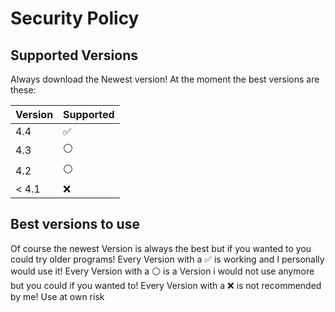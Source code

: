 # Security Policy

## Supported Versions

Always download the Newest version! At the moment the best versions are these:

| Version | Supported         |
|---------| ----------------- |
| 4.4     | :white_check_mark: |
| 4.3     | ⚪                |
| 4.2     | ⚪                |
| < 4.1   | :x:               |

## Best versions to use
Of course the newest Version is always the best but if you wanted to you could try older programs! Every Version with a ✅ is working and I personally would use it!
Every Version with a ⚪ is a Version i would not use anymore but you could if you wanted to!
Every Version with a ❌ is not recommended by me! Use at own risk




